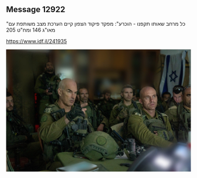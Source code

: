 ## Message 12922

"כל מרחב שאותו תקפנו - הוכרע":
מפקד פיקוד הצפון קיים הערכת מצב משותפת עם מאו"ג 146 ומח"ט 205

https://www.idf.il/241935

![Photo](12922/12922_photo.jpg)

